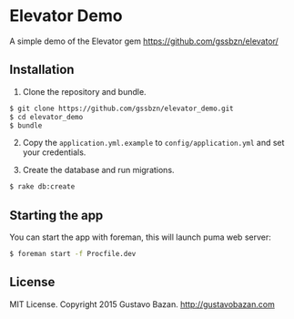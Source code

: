 # Elevator Demo
A simple demo of the Elevator gem https://github.com/gssbzn/elevator/

## Installation

1. Clone the repository and bundle.

  ```sh
  $ git clone https://github.com/gssbzn/elevator_demo.git
  $ cd elevator_demo
  $ bundle
  ```

2. Copy the `application.yml.example` to `config/application.yml` and set your credentials.

3. Create the database and run migrations.

  ```sh
  $ rake db:create
  ```

## Starting the app
You can start the app with foreman, this will launch puma web server:

```sh
$ foreman start -f Procfile.dev
```

## License

MIT License. Copyright 2015 Gustavo Bazan. http://gustavobazan.com
